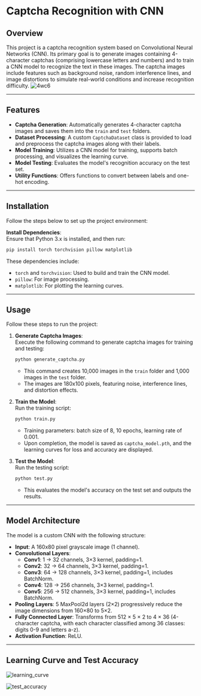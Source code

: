 # Captcha Recognition with CNN

## Overview
This project is a captcha recognition system based on Convolutional Neural Networks (CNN). Its primary goal is to generate images containing 4-character captchas (comprising lowercase letters and numbers) and to train a CNN model to recognize the text in these images. The captcha images include features such as background noise, random interference lines, and image distortions to simulate real-world conditions and increase recognition difficulty.
![4wc6](https://github.com/user-attachments/assets/d8edac55-734e-486c-a9bf-77294f3c69df)

---

## Features
- **Captcha Generation**: Automatically generates 4-character captcha images and saves them into the `train` and `test` folders.
- **Dataset Processing**: A custom `CaptchaDataset` class is provided to load and preprocess the captcha images along with their labels.
- **Model Training**: Utilizes a CNN model for training, supports batch processing, and visualizes the learning curve.
- **Model Testing**: Evaluates the model's recognition accuracy on the test set.
- **Utility Functions**: Offers functions to convert between labels and one-hot encoding.

---

## Installation
Follow the steps below to set up the project environment:

**Install Dependencies**:  
Ensure that Python 3.x is installed, and then run:
```bash
pip install torch torchvision pillow matplotlib
```
These dependencies include:
- `torch` and `torchvision`: Used to build and train the CNN model.
- `pillow`: For image processing.
- `matplotlib`: For plotting the learning curves.

---

## Usage
Follow these steps to run the project:

1. **Generate Captcha Images**:  
   Execute the following command to generate captcha images for training and testing:
   ```bash
   python generate_captcha.py
   ```
   - This command creates 10,000 images in the `train` folder and 1,000 images in the `test` folder.
   - The images are 180x100 pixels, featuring noise, interference lines, and distortion effects.

2. **Train the Model**:  
   Run the training script:
   ```bash
   python train.py
   ```
   - Training parameters: batch size of 8, 10 epochs, learning rate of 0.001.
   - Upon completion, the model is saved as `captcha_model.pth`, and the learning curves for loss and accuracy are displayed.

3. **Test the Model**:  
   Run the testing script:
   ```bash
   python test.py
   ```
   - This evaluates the model's accuracy on the test set and outputs the results.

---

## Model Architecture
The model is a custom CNN with the following structure:
- **Input**: A 160x80 pixel grayscale image (1 channel).
- **Convolutional Layers**:
  - **Conv1**: 1 → 32 channels, 3×3 kernel, padding=1.
  - **Conv2**: 32 → 64 channels, 3×3 kernel, padding=1.
  - **Conv3**: 64 → 128 channels, 3×3 kernel, padding=1, includes BatchNorm.
  - **Conv4**: 128 → 256 channels, 3×3 kernel, padding=1.
  - **Conv5**: 256 → 512 channels, 3×3 kernel, padding=1, includes BatchNorm.
- **Pooling Layers**: 5 MaxPool2d layers (2×2) progressively reduce the image dimensions from 160×80 to 5×2.
- **Fully Connected Layer**: Transforms from 512 × 5 × 2 to 4 × 36 (4-character captcha, with each character classified among 36 classes: digits 0-9 and letters a-z).
- **Activation Function**: ReLU.

---

## Learning Curve and Test Accuracy
![learning_curve](https://github.com/user-attachments/assets/71b63250-5188-45d1-b670-3a8f2f4fcb27)

![test_accuracy](https://github.com/user-attachments/assets/217f246b-5237-46ac-9b73-01930e79cc0e)

